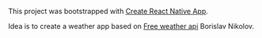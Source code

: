 This project was bootstrapped with [Create React Native App](https://github.com/react-community/create-react-native-app).

Idea is to create a weather app based on [Free weather api](https://freeweatherapi.com/) Borislav Nikolov.
